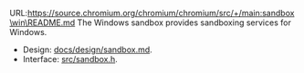 URL:https://source.chromium.org/chromium/chromium/src/+/main:sandbox\win\README.md
The Windows sandbox provides sandboxing services for Windows.

 * Design: [docs/design/sandbox.md](../../docs/design/sandbox.md).
 * Interface: [src/sandbox.h](src/sandbox.h).
